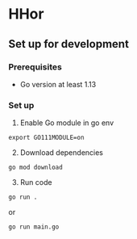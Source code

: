 # HHor

## Set up for development
### Prerequisites
- Go version at least 1.13

### Set up
1. Enable Go module in go env
```
export GO111MODULE=on
```

2. Download dependencies
```
go mod download
```

3. Run code
```
go run .
```
or 
```
go run main.go
```